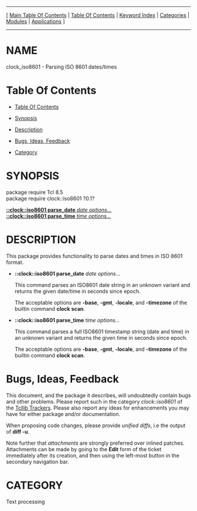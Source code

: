 
[//000000001]: # (clock\_iso8601 \- Date/Time Utilities)
[//000000002]: # (Generated from file 'iso8601\.man' by tcllib/doctools with format 'markdown')
[//000000003]: # (clock\_iso8601\(n\) 0\.1 tcllib "Date/Time Utilities")

<hr> [ <a href="../../../../toc.md">Main Table Of Contents</a> &#124; <a
href="../../../toc.md">Table Of Contents</a> &#124; <a
href="../../../../index.md">Keyword Index</a> &#124; <a
href="../../../../toc0.md">Categories</a> &#124; <a
href="../../../../toc1.md">Modules</a> &#124; <a
href="../../../../toc2.md">Applications</a> ] <hr>

# NAME

clock\_iso8601 \- Parsing ISO 8601 dates/times

# <a name='toc'></a>Table Of Contents

  - [Table Of Contents](#toc)

  - [Synopsis](#synopsis)

  - [Description](#section1)

  - [Bugs, Ideas, Feedback](#section2)

  - [Category](#category)

# <a name='synopsis'></a>SYNOPSIS

package require Tcl 8\.5  
package require clock::iso8601 ?0\.1?  

[__::clock::iso8601 parse\_date__ *date* *options\.\.\.*](#1)  
[__::clock::iso8601 parse\_time__ *time* *options\.\.\.*](#2)  

# <a name='description'></a>DESCRIPTION

This package provides functionality to parse dates and times in ISO 8601 format\.

  - <a name='1'></a>__::clock::iso8601 parse\_date__ *date* *options\.\.\.*

    This command parses an ISO8601 date string in an unknown variant and returns
    the given date/time in seconds since epoch\.

    The acceptable options are __\-base__, __\-gmt__, __\-locale__, and
    __\-timezone__ of the builtin command __clock scan__\.

  - <a name='2'></a>__::clock::iso8601 parse\_time__ *time* *options\.\.\.*

    This command parses a full ISO8601 timestamp string \(date and time\) in an
    unknown variant and returns the given time in seconds since epoch\.

    The acceptable options are __\-base__, __\-gmt__, __\-locale__, and
    __\-timezone__ of the builtin command __clock scan__\.

# <a name='section2'></a>Bugs, Ideas, Feedback

This document, and the package it describes, will undoubtedly contain bugs and
other problems\. Please report such in the category *clock::iso8601* of the
[Tcllib Trackers](http://core\.tcl\.tk/tcllib/reportlist)\. Please also report
any ideas for enhancements you may have for either package and/or documentation\.

When proposing code changes, please provide *unified diffs*, i\.e the output of
__diff \-u__\.

Note further that *attachments* are strongly preferred over inlined patches\.
Attachments can be made by going to the __Edit__ form of the ticket
immediately after its creation, and then using the left\-most button in the
secondary navigation bar\.

# <a name='category'></a>CATEGORY

Text processing
